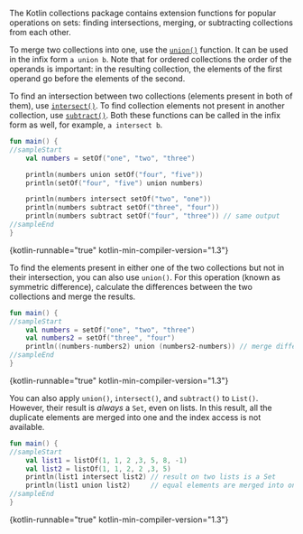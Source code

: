 [//]: # (title: Set-specific operations)

The Kotlin collections package contains extension functions for popular operations on sets: finding intersections, merging,
or subtracting collections from each other.

To merge two collections into one, use the [`union()`](https://kotlinlang.org/api/latest/jvm/stdlib/kotlin.collections/union.html)
function. It can be used in the infix form `a union b`.
Note that for ordered collections the order of the operands is important: in the resulting collection, the elements of the
first operand go before the elements of the second.

To find an intersection between two collections (elements present in both of them), use [`intersect()`](https://kotlinlang.org/api/latest/jvm/stdlib/kotlin.collections/intersect.html).
To find collection elements not present in another collection, use [`subtract()`](https://kotlinlang.org/api/latest/jvm/stdlib/kotlin.collections/subtract.html). 
Both these functions can be called in the infix form as well, for example, `a intersect b`.

```kotlin
fun main() {
//sampleStart
    val numbers = setOf("one", "two", "three")

    println(numbers union setOf("four", "five"))
    println(setOf("four", "five") union numbers)

    println(numbers intersect setOf("two", "one"))
    println(numbers subtract setOf("three", "four"))
    println(numbers subtract setOf("four", "three")) // same output
//sampleEnd
}
```
{kotlin-runnable="true" kotlin-min-compiler-version="1.3"}

To find the elements present in either one of the two collections but not in their intersection, you can also use `union()`. 
For this operation (known as symmetric difference), calculate the differences between the two collections and merge the 
results.

```kotlin
fun main() {
//sampleStart
    val numbers = setOf("one", "two", "three")
    val numbers2 = setOf("three", "four")
    println((numbers-numbers2) union (numbers2-numbers)) // merge differences 
//sampleEnd
}
```
{kotlin-runnable="true" kotlin-min-compiler-version="1.3"}

You can also apply `union()`, `intersect()`, and `subtract()` to `List()`.
However, their result is _always_ a `Set`, even on lists. In this result, all the duplicate elements are merged into one 
and the index access is not available.

```kotlin
fun main() {
//sampleStart
    val list1 = listOf(1, 1, 2 ,3, 5, 8, -1)
    val list2 = listOf(1, 1, 2, 2 ,3, 5)
    println(list1 intersect list2) // result on two lists is a Set
    println(list1 union list2)     // equal elements are merged into one
//sampleEnd
}
```
{kotlin-runnable="true" kotlin-min-compiler-version="1.3"}
